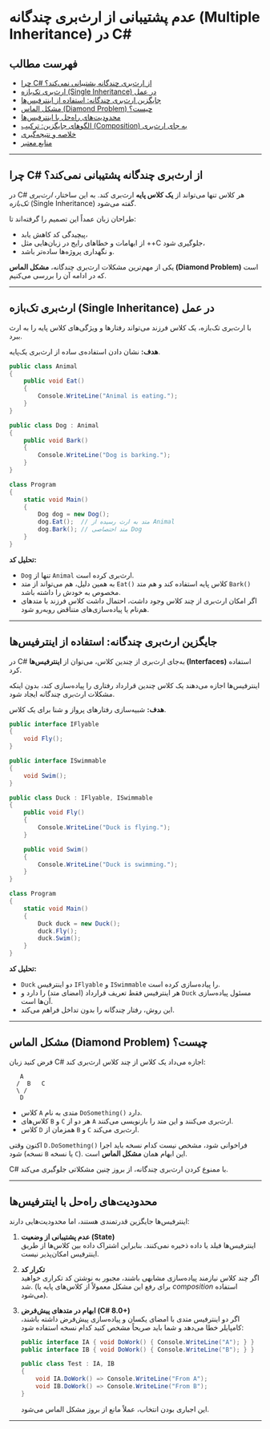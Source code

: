 ﻿# عدم پشتیبانی از ارث‌بری چندگانه (Multiple Inheritance) در C#

## فهرست مطالب
- [چرا C# از ارث‌بری چندگانه پشتیبانی نمی‌کند؟](#چرا-c-از-ارث‌بری-چندگانه-پشتیبانی-نمیکند)  
- [ارث‌بری تک‌بازه (Single Inheritance) در عمل](#ارثبری-تکبازه-single-inheritance-در-عمل)  
- [جایگزین ارث‌بری چندگانه: استفاده از اینترفیس‌ها](#جایگزین-ارثبری-چندگانه-استفاده-از-اینترفیسها)  
- [مشکل الماس (Diamond Problem) چیست؟](#مشکل-الماس-diamond-problem-چیست)  
- [محدودیت‌های راه‌حل با اینترفیس‌ها](#محدودیتهای-راهحل-با-اینترفیسها)  
- [الگوهای جایگزین: ترکیب (Composition) به جای ارث‌بری](#الگوهای-جایگزین-ترکیب-composition-به-جای-ارثبری)  
- [خلاصه و نتیجه‌گیری](#خلاصه-و-نتیجهگیری)  
- [منابع معتبر](#منابع-معتبر)  

---

## چرا C# از ارث‌بری چندگانه پشتیبانی نمی‌کند؟
در C# هر کلاس تنها می‌تواند از **یک کلاس پایه** ارث‌بری کند. به این ساختار، *ارث‌بری تک‌بازه* (Single Inheritance) گفته می‌شود.  

طراحان زبان عمداً این تصمیم را گرفته‌اند تا:  
- پیچیدگی کد کاهش یابد،  
- از ابهامات و خطاهای رایج در زبان‌هایی مثل ++C جلوگیری شود،  
- و نگهداری پروژه‌ها ساده‌تر باشد.  

یکی از مهم‌ترین مشکلات ارث‌بری چندگانه، **مشکل الماس (Diamond Problem)** است که در ادامه آن را بررسی می‌کنیم.  

---

## ارث‌بری تک‌بازه (Single Inheritance) در عمل
با ارث‌بری تک‌بازه، یک کلاس فرزند می‌تواند رفتارها و ویژگی‌های کلاس پایه را به ارث ببرد.  

**هدف:** نشان دادن استفاده‌ی ساده از ارث‌بری یک‌پایه.  

```csharp
public class Animal
{
    public void Eat()
    {
        Console.WriteLine("Animal is eating.");
    }
}

public class Dog : Animal
{
    public void Bark()
    {
        Console.WriteLine("Dog is barking.");
    }
}

class Program
{
    static void Main()
    {
        Dog dog = new Dog();
        dog.Eat();  // متد به ارث رسیده از Animal
        dog.Bark(); // متد اختصاصی Dog
    }
}
```

**تحلیل کد:**  
- `Dog` تنها از `Animal` ارث‌بری کرده است.  
- به همین دلیل، هم می‌تواند از متد `Eat()` کلاس پایه استفاده کند و هم متد `Bark()` مخصوص به خودش را داشته باشد.  
- اگر امکان ارث‌بری از چند کلاس وجود داشت، احتمال داشت کلاس فرزند با متدهای هم‌نام یا پیاده‌سازی‌های متناقض روبه‌رو شود.  

---
## جایگزین ارث‌بری چندگانه: استفاده از اینترفیس‌ها
در C# به‌جای ارث‌بری از چندین کلاس، می‌توان از **اینترفیس‌ها (Interfaces)** استفاده کرد.  

اینترفیس‌ها اجازه می‌دهند یک کلاس چندین قرارداد رفتاری را پیاده‌سازی کند، بدون اینکه مشکلات ارث‌بری چندگانه ایجاد شود.  

**هدف:** شبیه‌سازی رفتارهای پرواز و شنا برای یک کلاس.  

```csharp
public interface IFlyable
{
    void Fly();
}

public interface ISwimmable
{
    void Swim();
}

public class Duck : IFlyable, ISwimmable
{
    public void Fly()
    {
        Console.WriteLine("Duck is flying.");
    }

    public void Swim()
    {
        Console.WriteLine("Duck is swimming.");
    }
}

class Program
{
    static void Main()
    {
        Duck duck = new Duck();
        duck.Fly();  
        duck.Swim(); 
    }
}
```

**تحلیل کد:**  
- `Duck` دو اینترفیس `IFlyable` و `ISwimmable` را پیاده‌سازی کرده است.  
- هر اینترفیس فقط تعریف قرارداد (امضای متد) را دارد و `Duck` مسئول پیاده‌سازی آن‌ها است.  
- این روش، رفتار چندگانه را بدون تداخل فراهم می‌کند.  

---
## مشکل الماس (Diamond Problem) چیست؟
فرض کنید زبان C# اجازه می‌داد یک کلاس از چند کلاس ارث‌بری کند:  

```
   A
  /  B   C
  \ /
   D
```

- کلاس `A` متدی به نام `DoSomething()` دارد.  
- کلاس‌های `B` و `C` هر دو از `A` ارث‌بری می‌کنند و این متد را بازنویسی می‌کنند.  
- کلاس `D` همزمان از `B` و `C` ارث‌بری می‌کند.  

اکنون وقتی `D.DoSomething()` فراخوانی شود، مشخص نیست کدام نسخه باید اجرا شود (نسخه `B` یا نسخه `C`). این ابهام همان **مشکل الماس** است.  

C# با ممنوع کردن ارث‌بری چندگانه، از بروز چنین مشکلاتی جلوگیری می‌کند.  

---
## محدودیت‌های راه‌حل با اینترفیس‌ها
اینترفیس‌ها جایگزین قدرتمندی هستند، اما محدودیت‌هایی دارند:  

1. **عدم پشتیبانی از وضعیت (State)**  
   اینترفیس‌ها فیلد یا داده ذخیره نمی‌کنند. بنابراین اشتراک داده بین کلاس‌ها از طریق اینترفیس امکان‌پذیر نیست.  

2. **تکرار کد**  
   اگر چند کلاس نیازمند پیاده‌سازی مشابهی باشند، مجبور به نوشتن کد تکراری خواهید شد. (برای رفع این مشکل معمولاً از کلاس‌های پایه یا *composition* استفاده می‌شود).  

3. **ابهام در متدهای پیش‌فرض (C# 8.0+)**  
   اگر دو اینترفیس متدی با امضای یکسان و پیاده‌سازی پیش‌فرض داشته باشند، کامپایلر خطا می‌دهد و شما باید صریحاً مشخص کنید کدام نسخه استفاده شود:  

   ```csharp
   public interface IA { void DoWork() { Console.WriteLine("A"); } }
   public interface IB { void DoWork() { Console.WriteLine("B"); } }

   public class Test : IA, IB
   {
       void IA.DoWork() => Console.WriteLine("From A");
       void IB.DoWork() => Console.WriteLine("From B");
   }
   ```

   این اجباری بودن انتخاب، عملاً مانع از بروز مشکل الماس می‌شود.  

---
